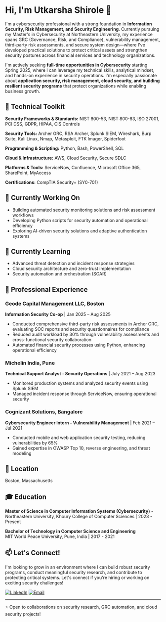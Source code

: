 # Hi, I'm Utkarsha Shirole 👋

I'm a cybersecurity professional with a strong foundation in **Information Security, Risk Management, and Security Engineering**. Currently pursuing my Master's in Cybersecurity at Northeastern University, my experience spans GRC (Governance, Risk, and Compliance), vulnerability management, third-party risk assessments, and secure system design—where I've developed practical solutions to protect critical assets and strengthen security postures across financial services and technology organizations.

I'm actively seeking **full-time opportunities in Cybersecurity** starting Spring 2025, where I can leverage my technical skills, analytical mindset, and hands-on experience in security operations. I'm especially passionate about **application security, risk management, cloud security, and building resilient security programs** that protect organizations while enabling business growth.

## 🔧 Technical Toolkit

**Security Frameworks & Standards:** NIST 800-53, NIST 800-83, ISO 27001, PCI DSS, GDPR, HIPAA, CIS Controls

**Security Tools:** Archer GRC, RSA Archer, Splunk SIEM, Wireshark, Burp Suite, Kali Linux, Nmap, Metasploit, FTK Imager, Spiderfoot

**Programming & Scripting:** Python, Bash, PowerShell, SQL

**Cloud & Infrastructure:** AWS, Cloud Security, Secure SDLC

**Platforms & Tools:** ServiceNow, Confluence, Microsoft Office 365, SharePoint, MyAccess

**Certifications:** CompTIA Security+ (SY0-701)

## 🎯 Currently Working On

- Building automated security monitoring solutions and risk assessment workflows
- Developing Python scripts for security automation and operational efficiency
- Exploring AI-driven security solutions and adaptive authentication systems

## 🌱 Currently Learning

- Advanced threat detection and incident response strategies
- Cloud security architecture and zero-trust implementation
- Security automation and orchestration (SOAR)

## 💼 Professional Experience

### Geode Capital Management LLC, Boston
**Information Security Co-op** | Jan 2025 – Aug 2025
- Conducted comprehensive third-party risk assessments in Archer GRC, evaluating SOC reports and security questionnaires for compliance
- Reduced audit workload by 30% through vulnerability assessments and cross-functional security collaboration
- Automated financial security processes using Python, enhancing operational efficiency

### Michelin India, Pune
**Technical Support Analyst - Security Operations** | July 2021 – Aug 2023
- Monitored production systems and analyzed security events using Splunk SIEM
- Managed incident response through ServiceNow, ensuring operational security

### Cognizant Solutions, Bangalore
**Cybersecurity Engineer Intern - Vulnerability Management** | Feb 2021 – Jul 2021
- Conducted mobile and web application security testing, reducing vulnerabilities by 65%
- Gained expertise in OWASP Top 10, reverse engineering, and threat modeling

## 📍 Location
Boston, Massachusetts

## 🎓 Education

**Master of Science in Computer Information Systems (Cybersecurity)** -  
Northeastern University, Khoury College of Computer Sciences | 2023 - Present

**Bachelor of Technology in Computer Science and Engineering**  
MIT World Peace University, Pune, India | 2017 - 2021

## 📫 Let's Connect!

I'm looking to grow in an environment where I can build robust security programs, conduct meaningful security research, and contribute to protecting critical systems. Let's connect if you're hiring or working on exciting security challenges!

[![LinkedIn](https://img.shields.io/badge/LinkedIn-0077B5?style=for-the-badge&logo=linkedin&logoColor=white)](https://linkedin.com/in/utkarsha-shirole-85bbab160)
[![Email](https://img.shields.io/badge/Email-D14836?style=for-the-badge&logo=gmail&logoColor=white)](mailto:shiroleutkarsha1@gmail.com)

---

⭐️ Open to collaborations on security research, GRC automation, and cloud security projects!
